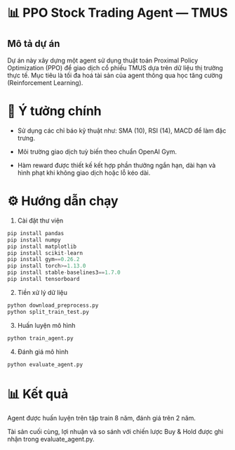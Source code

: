 # 📊 PPO Stock Trading Agent — TMUS
## Mô tả dự án
Dự án này xây dựng một agent sử dụng thuật toán Proximal Policy Optimization (PPO) để giao dịch cổ phiếu TMUS dựa trên dữ liệu thị trường thực tế. Mục tiêu là tối đa hoá tài sản của agent thông qua học tăng cường (Reinforcement Learning).
# 🧠 Ý tưởng chính
- Sử dụng các chỉ báo kỹ thuật như: SMA (10), RSI (14), MACD để làm đặc trưng.

- Môi trường giao dịch tuỳ biến theo chuẩn OpenAI Gym.

- Hàm reward được thiết kế kết hợp phần thưởng ngắn hạn, dài hạn và hình phạt khi không giao dịch hoặc lỗ kéo dài.

# ⚙️ Hướng dẫn chạy
1. Cài đặt thư viện
```python
pip install pandas
pip install numpy
pip install matplotlib
pip install scikit-learn
pip install gym==0.26.2
pip install torch>=1.13.0
pip install stable-baselines3==1.7.0
pip install tensorboard
```
2. Tiền xử lý dữ liệu
```python
python download_preprocess.py
python split_train_test.py
```
3. Huấn luyện mô hình
```python
python train_agent.py
```
4. Đánh giá mô hình
```python
python evaluate_agent.py
```
# 📊 Kết quả
Agent được huấn luyện trên tập train 8 năm, đánh giá trên 2 năm.

Tài sản cuối cùng, lợi nhuận và so sánh với chiến lược Buy & Hold được ghi nhận trong evaluate_agent.py.



